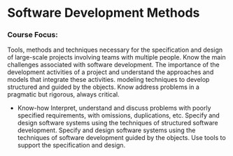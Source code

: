 # Software Development Methods

### Course Focus:
Tools, methods and techniques necessary for the specification and design of large-scale projects involving teams with multiple people.
Know the main challenges associated with software development.
The importance of the development activities of a project and understand the approaches and models that integrate these activities.
modeling techniques to develop structured and guided by the objects.
Know address problems in a pragmatic but rigorous, always critical.

* Know-how
Interpret, understand and discuss problems with poorly specified requirements, with omissions, duplications, etc.
Specify and design software systems using the techniques of structured software development.
Specify and design software systems using the techniques of software development guided by the objects.
Use tools to support the specification and design.